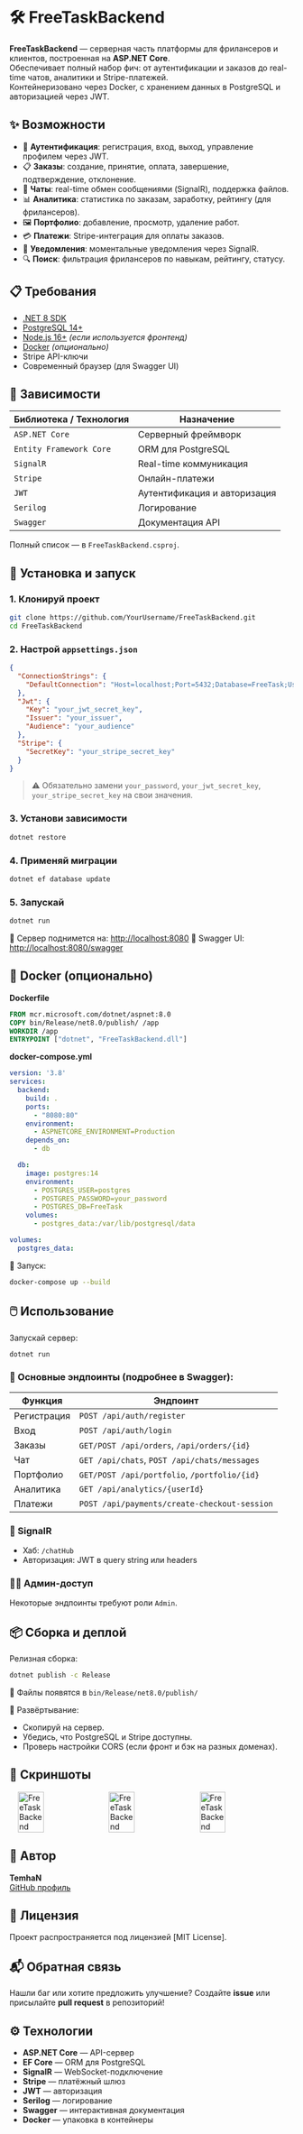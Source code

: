 # 🛠️ FreeTaskBackend

**FreeTaskBackend** — серверная часть платформы для фрилансеров и клиентов, построенная на **ASP.NET Core**.  
Обеспечивает полный набор фич: от аутентификации и заказов до real-time чатов, аналитики и Stripe-платежей.  
Контейнеризовано через Docker, с хранением данных в PostgreSQL и авторизацией через JWT.

## ✨ Возможности

- 🔐 **Аутентификация**: регистрация, вход, выход, управление профилем через JWT.
- 📋 **Заказы**: создание, принятие, оплата, завершение, подтверждение, отклонение.
- 💬 **Чаты**: real-time обмен сообщениями (SignalR), поддержка файлов.
- 📊 **Аналитика**: статистика по заказам, заработку, рейтингу (для фрилансеров).
- 🖼️ **Портфолио**: добавление, просмотр, удаление работ.
- 💳 **Платежи**: Stripe-интеграция для оплаты заказов.
- 🔔 **Уведомления**: моментальные уведомления через SignalR.
- 🔍 **Поиск**: фильтрация фрилансеров по навыкам, рейтингу, статусу.

## 📋 Требования

- [.NET 8 SDK](https://dotnet.microsoft.com/en-us/download)
- [PostgreSQL 14+](https://www.postgresql.org/download/)
- [Node.js 16+](https://nodejs.org/) *(если используется фронтенд)*
- [Docker](https://www.docker.com/) *(опционально)*
- Stripe API-ключи
- Современный браузер (для Swagger UI)

## 🧩 Зависимости

| Библиотека / Технология | Назначение |
|-------------------------|------------|
| `ASP.NET Core`          | Серверный фреймворк |
| `Entity Framework Core` | ORM для PostgreSQL |
| `SignalR`               | Real-time коммуникация |
| `Stripe`                | Онлайн-платежи |
| `JWT`                   | Аутентификация и авторизация |
| `Serilog`               | Логирование |
| `Swagger`               | Документация API |

Полный список — в `FreeTaskBackend.csproj`.

## 🚀 Установка и запуск

### 1. Клонируй проект
```bash
git clone https://github.com/YourUsername/FreeTaskBackend.git
cd FreeTaskBackend
````

### 2. Настрой `appsettings.json`

```json
{
  "ConnectionStrings": {
    "DefaultConnection": "Host=localhost;Port=5432;Database=FreeTask;Username=postgres;Password=your_password"
  },
  "Jwt": {
    "Key": "your_jwt_secret_key",
    "Issuer": "your_issuer",
    "Audience": "your_audience"
  },
  "Stripe": {
    "SecretKey": "your_stripe_secret_key"
  }
}
```

> ⚠️ Обязательно замени `your_password`, `your_jwt_secret_key`, `your_stripe_secret_key` на свои значения.

### 3. Установи зависимости

```bash
dotnet restore
```

### 4. Применяй миграции

```bash
dotnet ef database update
```

### 5. Запускай

```bash
dotnet run
```

📍 Сервер поднимется на: [http://localhost:8080](http://localhost:8080)
📄 Swagger UI: [http://localhost:8080/swagger](http://localhost:8080/swagger)

## 🐳 Docker (опционально)

**Dockerfile**

```dockerfile
FROM mcr.microsoft.com/dotnet/aspnet:8.0
COPY bin/Release/net8.0/publish/ /app
WORKDIR /app
ENTRYPOINT ["dotnet", "FreeTaskBackend.dll"]
```

**docker-compose.yml**

```yaml
version: '3.8'
services:
  backend:
    build: .
    ports:
      - "8080:80"
    environment:
      - ASPNETCORE_ENVIRONMENT=Production
    depends_on:
      - db

  db:
    image: postgres:14
    environment:
      - POSTGRES_USER=postgres
      - POSTGRES_PASSWORD=your_password
      - POSTGRES_DB=FreeTask
    volumes:
      - postgres_data:/var/lib/postgresql/data

volumes:
  postgres_data:
```

🚀 Запуск:

```bash
docker-compose up --build
```

## 🖱️ Использование

Запускай сервер:

```bash
dotnet run
```

### 🔧 Основные эндпоинты (подробнее в Swagger):

| Функция     | Эндпоинт                                     |
| ----------- | -------------------------------------------- |
| Регистрация | `POST /api/auth/register`                    |
| Вход        | `POST /api/auth/login`                       |
| Заказы      | `GET/POST /api/orders`, `/api/orders/{id}`   |
| Чат         | `GET /api/chats`, `POST /api/chats/messages` |
| Портфолио   | `GET/POST /api/portfolio`, `/portfolio/{id}` |
| Аналитика   | `GET /api/analytics/{userId}`                |
| Платежи     | `POST /api/payments/create-checkout-session` |

### 🔗 SignalR

* Хаб: `/chatHub`
* Авторизация: JWT в query string или headers

### 👮‍♂️ Админ-доступ

Некоторые эндпоинты требуют роли `Admin`.

## 📦 Сборка и деплой

Релизная сборка:

```bash
dotnet publish -c Release
```

📁 Файлы появятся в `bin/Release/net8.0/publish/`

🚀 Развёртывание:

* Скопируй на сервер.
* Убедись, что PostgreSQL и Stripe доступны.
* Проверь настройки CORS (если фронт и бэк на разных доменах).

## 📸 Скриншоты

<div style="display: flex; flex-wrap: wrap; gap: 10px; justify-content: center;">
  <img src="https://github.com/TemhaN/FreeTaskBackend/blob/master/FreeTaskBackend/Screenshots/1.png?raw=true" alt="FreeTaskBackend" width="30%">
  <img src="https://github.com/TemhaN/FreeTaskBackend/blob/master/FreeTaskBackend/Screenshots/2.png?raw=true" alt="FreeTaskBackend" width="30%">
  <img src="https://github.com/TemhaN/FreeTaskBackend/blob/master/FreeTaskBackend/Screenshots/3.png?raw=true" alt="FreeTaskBackend" width="30%">
</div>    

## 🧠 Автор

**TemhaN**  
[GitHub профиль](https://github.com/TemhaN)

## 🧾 Лицензия

Проект распространяется под лицензией [MIT License].

## 📬 Обратная связь

Нашли баг или хотите предложить улучшение?
Создайте **issue** или присылайте **pull request** в репозиторий!

## ⚙️ Технологии

* **ASP.NET Core** — API-сервер
* **EF Core** — ORM для PostgreSQL
* **SignalR** — WebSocket-подключение
* **Stripe** — платёжный шлюз
* **JWT** — авторизация
* **Serilog** — логирование
* **Swagger** — интерактивная документация
* **Docker** — упаковка в контейнеры

